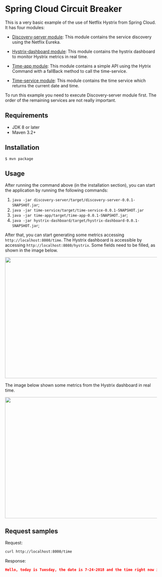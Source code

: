 # Spring Cloud Circuit Breaker

This is a very basic example of the use of Netflix Hystrix from Spring Cloud.
It has four modules:

* [Discovery-server module](https://github.com/geraldoms/spring-cloud-circuit-breaker/tree/master/discovery-server):
This module contains the service discovery using the Netflix Eureka.

* [Hystrix-dashboard module](https://github.com/geraldoms/spring-cloud-circuit-breaker/tree/master/hystrix-dashboard): 
 This module contains the hystrix dashboard to monitor Hystrix metrics in real time.

* [Time-app module](https://github.com/geraldoms/spring-cloud-circuit-breaker/tree/master/time-app): 
This module contains a simple API using the Hytrix Command with a fallBack method to call the time-service.

* [Time-service module](https://github.com/geraldoms/spring-cloud-circuit-breaker/tree/master/time-service): 
This module contains the time service which returns the current date and time.

To run this example you need to execute Discovery-server module first. The order of the remaining services are not really important.

## Requirements
* JDK 8 or later
* Maven 3.2+

## Installation 
`$ mvn package`

## Usage 

After running the command above (in the installation section), you can start the application by running the following commands:   
 
 1. `java -jar discovery-server/target/discovery-server-0.0.1-SNAPSHOT.jar`;
 2. `java -jar time-service/target/time-service-0.0.1-SNAPSHOT.jar`
 3. `java -jar time-app/target/time-app-0.0.1-SNAPSHOT.jar`;
 4. `java -jar hystrix-dashboard/target/hystrix-dashboard-0.0.1-SNAPSHOT.jar`;

After that, you can start generating some metrics accessing `http://localhost:8000/time`.
The Hystrix dashboard is accessible by accessing `http://localhost:8080/hystrix`. Some fields need to be filled, 
as shown in the image below.

<p align="center">
  <img width="550" height="400" src="https://user-images.githubusercontent.com/13106549/43150469-020934b4-8f38-11e8-92f7-e97e8e21445a.png">
</p>

The image below shown some metrics from the Hystrix dashboard in real time.

<p align="center">
  <img width="550" height="400" src="https://user-images.githubusercontent.com/13106549/43150494-126256a6-8f38-11e8-88d4-bdad67c2ea33.png">
</p>

## Request samples 

Request:
```bash
curl http://localhost:8000/time
```
Response:
```json
Hello, today is Tuesday, the date is 7-24-2018 and the time right now is 11:50:28.
```

